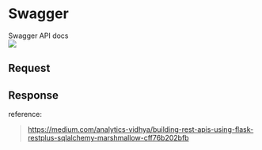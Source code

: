 # Swagger
Swagger API docs  
<img src="/images/swagger.png" width="" height="">  


## Request

## Response


reference:  
> <https://medium.com/analytics-vidhya/building-rest-apis-using-flask-restplus-sqlalchemy-marshmallow-cff76b202bfb>